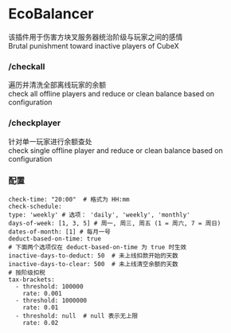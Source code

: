 # EcoBalancer
该插件用于伤害方块叉服务器统治阶级与玩家之间的感情<br>
Brutal punishment toward inactive players of CubeX

### /checkall
遍历并清洗全部离线玩家的余额<br>
check all offline players and reduce or clean balance based on configuration

### /checkplayer <playername>
针对单一玩家进行余额查处<br>
check single offline player and reduce or clean balance based on configuration

### 配置
```
check-time: "20:00"  # 格式为 HH:mm
check-schedule:
type: 'weekly' # 选项： 'daily', 'weekly', 'monthly'
days-of-week: [1, 3, 5] # 周一, 周三, 周五 (1 = 周六, 7 = 周日)
dates-of-month: [1] # 每月一号
deduct-based-on-time: true
# 下面两个选项仅在 deduct-based-on-time 为 true 时生效
inactive-days-to-deduct: 50  # 未上线扣款开始的天数
inactive-days-to-clear: 500  # 未上线清空余额的天数
# 按阶级扣税
tax-brackets:
  - threshold: 100000
    rate: 0.001
  - threshold: 1000000
    rate: 0.01
  - threshold: null  # null 表示无上限
    rate: 0.02
```

